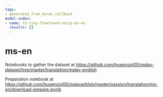```yaml
---
tags:
- generated_from_keras_callback
model-index:
- name: t5-tiny-finetuned-noisy-ms-en
  results: []
---
```


<!-- This model card has been generated automatically according to the information Keras had access to. You should
probably proofread and complete it, then remove this comment. -->

# ms-en

Notebooks to gather the dataset at https://github.com/huseinzol05/malay-dataset/tree/master/translation/malay-english

Preparation notebook at https://github.com/huseinzol05/malaya/blob/master/session/translation/ms-en/download-prepare.ipynb